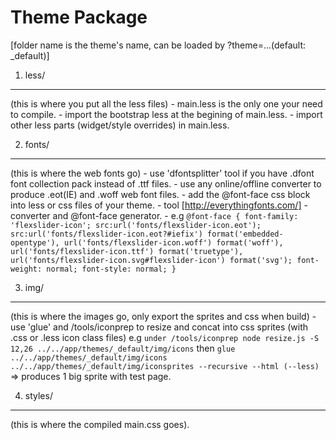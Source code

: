 Theme Package 
=============
[folder name is the theme's name, can be loaded by ?theme=...(default: _default)]

1. less/ 
-------
(this is where you put all the less files)
	- main.less is the only one your need to compile.
	- import the bootstrap less at the begining of main.less.
	- import other less parts (widget/style overrides) in main.less.


2. fonts/ 
--------
(this is where the web fonts go)
	- use 'dfontsplitter' tool if you have .dfont font collection pack instead of .ttf files.
	- use any online/offline converter to produce .eot(IE) and .woff web font files.
	- add the @font-face css block into less or css files of your theme.
	- tool [http://everythingfonts.com/] - converter and @font-face generator.
	- e.g
	```
		@font-face {
		font-family: 'flexslider-icon';
			src:url('fonts/flexslider-icon.eot');
			src:url('fonts/flexslider-icon.eot?#iefix') format('embedded-opentype'),
				url('fonts/flexslider-icon.woff') format('woff'),
				url('fonts/flexslider-icon.ttf') format('truetype'),
				url('fonts/flexslider-icon.svg#flexslider-icon') format('svg');
			font-weight: normal;
			font-style: normal;
		}
	```

3. img/ 
------
(this is where the images go, only export the sprites and css when build)
	- use 'glue' and /tools/iconprep to resize and concat into css sprites (with .css or .less icon class files)
		e.g
		```
			under /tools/iconprep
			node resize.js -S 12,26 ../../app/themes/_default/img/icons
		```
		then
		```
			glue ../../app/themes/_default/img/icons ../../app/themes/_default/img/iconsprites --recursive --html (--less) 
		```
		=> produces 1 big sprite with test page.

4. styles/ 
---------
(this is where the compiled main.css goes).